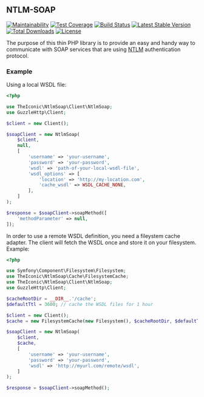 ## NTLM-SOAP

[![Maintainability](https://api.codeclimate.com/v1/badges/e2e36961babc1aa531f0/maintainability)](https://codeclimate.com/github/theiconic/ntlm-soap/maintainability)
[![Test Coverage](https://api.codeclimate.com/v1/badges/e2e36961babc1aa531f0/test_coverage)](https://codeclimate.com/github/theiconic/ntlm-soap/test_coverage)
[![Build Status](https://travis-ci.org/theiconic/ntlm-soap.svg?branch=master&t=202003171723)](https://travis-ci.org/theiconic/ntlm-soap)
[![Latest Stable Version](https://poser.pugx.org/theiconic/ntlm-soap/v/stable)](https://packagist.org/packages/theiconic/ntlm-soap)
[![Total Downloads](https://poser.pugx.org/theiconic/ntlm-soap/downloads)](https://packagist.org/packages/theiconic/ntlm-soap)
[![License](https://poser.pugx.org/theiconic/ntlm-soap/license)](https://packagist.org/packages/theiconic/ntlm-soap)

The purpose of this thin PHP library is to provide an easy and handy way to communicate with SOAP services that are using [NTLM](https://docs.microsoft.com/en-us/windows/desktop/secauthn/microsoft-ntlm) authentication protocol.
 
### Example

Using a local WSDL file:

```php
<?php

use TheIconic\NtlmSoap\Client\NtlmSoap;
use GuzzleHttp\Client;

$client = new Client();

$soapClient = new NtlmSoap(
    $client,
    null,
    [
        'username' => 'your-username',
        'password' => 'your-password',
        'wsdl' => 'path-of-your-local-wsdl-file',
        'wsdl_options' => [
            'location' => 'http://my-location.com',
            'cache_wsdl' => WSDL_CACHE_NONE,
        ],
    ]
);

$response = $soapClient->soapMethod([
    'methodParameter' => null,
]);
```

In order to use a remote WSDL definition, you need a fileystem cache adapter. The client will fetch the WSDL once and store it on your filesystem. Example:

```php
<?php

use Symfony\Component\Filesystem\Filesystem;
use TheIconic\NtlmSoap\Cache\FilesystemCache;
use TheIconic\NtlmSoap\Client\NtlmSoap;
use GuzzleHttp\Client;

$cacheRootDir = __DIR__.'/cache';
$defaultTtl = 3600; // cache the WSDL files for 1 hour

$client = new Client();
$cache = new FilesystemCache(new Filesystem(), $cacheRootDir, $defaultTtl);

$soapClient = new NtlmSoap(
    $client,
    $cache,
    [
        'username' => 'your-username',
        'password' => 'your-password',
        'wsdl' => 'http://myurl.com/remote/wsdl',
    ]
);

$response = $soapClient->soapMethod();
```
